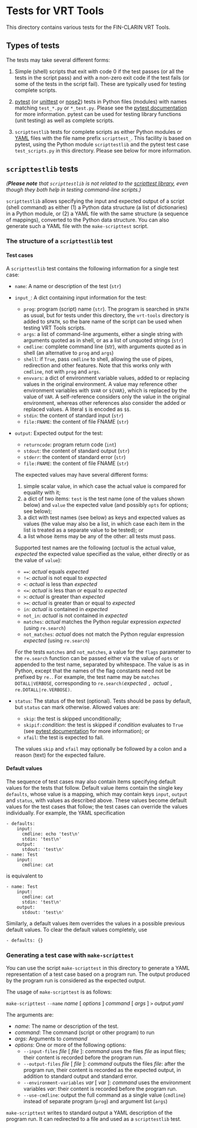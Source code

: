 
# Tests for VRT Tools

This directory contains various tests for the FIN-CLARIN VRT Tools.


## Types of tests

The tests may take several different forms:

1.  Simple (shell) scripts that exit with code 0 if the test passes
    (or all the tests in the script pass) and with a non-zero exit
    code if the test fails (or some of the tests in the script fail).
    These are typically used for testing complete scripts.

2.  [pytest](https://docs.pytest.org/en/latest/) (or
    [unittest](https://docs.python.org/3/library/unittest.html) or
    [nose2](https://docs.nose2.io/en/latest/)) tests in Python files
    (modules) with names matching `test_*.py` or `*_test.py`. Please
    see the [pytest documentation](https://docs.pytest.org/en/latest/)
    for more information. pytest can be used for testing library
    functions (unit testing) as well as complete scripts.

3.  `scripttestlib` tests for complete scripts as either Python
    modules or [YAML](https://yaml.org/) files with the file name
    prefix `scripttest_`. This facility is based on pytest, using the
    Python module `scripttestlib` and the pytest test case
    `test_scripts.py` in this directory. Please see below for more
    information.


## `scripttestlib` tests

*(**Please note** that `scripttestlib` is not related to the
[scripttest library](https://github.com/pypa/scripttest), even though
they both help in testing command-line scripts.)*

`scripttestlib` allows specifying the input and expected output of a
script (shell command) as either (1) a Python data structure (a list
of dictionaries) in a Python module, or (2) a YAML file with the same
structure (a sequence of mappings), converted to the Python data
structure. You can also generate such a YAML file with the
`make-scripttest` script.


### The structure of a `scripttestlib` test

#### Test cases

A `scripttestlib` test contains the following information for a single
test case:

-   `name`: A name or description of the test (`str`)

-   `input_`: A dict containing input information for the test:
    -   `prog`: program (script) name (`str`). The program is searched
        in `$PATH` as usual, but for tests under this directory, the
        `vrt-tools` directory is added to `$PATH`, so the bare name of
        the script can be used when testing VRT Tools scripts.
    -   `args`: a list of command-line arguments, either a single
        string with arguments quoted as in shell, or as a list of
        unquoted strings (`str`)
    -   `cmdline`: complete command line (str), with arguments quoted
        as in shell (an alternative to `prog` and `args`)
	-   `shell`: if `True`, pass `cmdline` to shell, allowing the use
        of pipes, redirection and other features. Note that this works
        only with `cmdline`, not with `prog` and `args`.
    -   `envvars`: a dict of environment variable values, added to or
        replacing values in the original environment. A value may
        reference other environment variables with `$VAR` or `${VAR}`,
        which is replaced by the value of `VAR`. A self-reference
        considers only the value in the original environment, whereas
        other references also consider the added or replaced values. A
        literal `$` is encoded as `$$`.
    -   `stdin`: the content of standard input (`str`)
    -   `file:FNAME`: the content of file FNAME (`str`)

-   `output`: Expected output for the test:
    -   `returncode`: program return code (`int`)
    -   `stdout`: the content of standard output (`str`)
    -   `stderr`: the content of standard error (`str`)
    -   `file:FNAME`: the content of file FNAME (`str`)

    The expected values may have several different forms:

    1. simple scalar value, in which case the actual value is compared
       for equality with it;
    2. a dict of two items: `test` is the test name (one of the values
       shown below) and `value` the expected value (and possibly
       `opts` for options; see below);
    3. a dict with test names (see below) as keys and expected values
       as values (the value may also be a list, in which case each
       item in the list is treated as a separate value to be tested);
       or
    4. a list whose items may be any of the other: all tests must
       pass.

    Supported test names are the following (*actual* is the actual
    value, *expected* the expected value specified as the value,
    either directly or as the value of `value`):

    -   `==`: *actual* equals *expected*
    -   `!=`: *actual* is not equal to *expected*
    -   `<`: *actual* is less than *expected*
    -   `<=`: *actual* is less than or equal to *expected*
    -   `>`: *actual* is greater than *expected*
    -   `>=`: *actual* is greater than or equal to *expected*
    -   `in`: *actual* is contained in *expected*
    -   `not_in`: *actual* is not contained in *expected*
    -   `matches`: *actual* matches the Python regular expression
        *expected* (using `re.search`)
    -   `not_matches`: *actual* does not match the Python regular
        expression *expected* (using `re.search`)

    For the tests `matches` and `not_matches`, a value for the `flags`
    parameter to the `re.search` function can be passed either via the
    value of `opts` or appended to the test name, separated by
    whitespace. The value is as in Python, except that the names of
    the flag constants need not be prefixed by `re.`. For example, the
    test name may be `matches DOTALL|VERBOSE`, corresponding to
    `re.search(`*expected* `, `*actual* `, re.DOTALL|re.VERBOSE)`.

-   `status`: The status of the test (optional). Tests should be pass
    by default, but `status` can mark otherwise. Allowed values are:

	- `skip`: the test is skipped unconditionally;
	- `skipif:`*condition*: the test is skipped if *condition*
      evaluates to `True` (see [pytest
      documentation](https://docs.pytest.org/en/latest/historical-notes.html#string-conditions)
      for more information); or
    - `xfail`: the test is expected to fail.

	The values `skip` and `xfail` may optionally be followed by a
    colon and a reason (text) for the expected failure.

#### Default values

The sequence of test cases may also contain items specifying default
values for the tests that follow. Default value items contain the
single key `defaults`, whose value is a mapping, which may contain
keys `input`, `output` and `status`, with values as described above.
These values become default values for the test cases that follow; the
test cases can override the values individually. For example, the YAML
specification

    - defaults:
	    input:
		  cmdline: echo 'test\n'
		  stdin: 'test\n'
	    output:
          stdout: 'test\n'
	- name: Test
	    input:
	      cmdline: cat

is equivalent to

	- name: Test
	    input:
	      cmdline: cat
		  stdin: 'test\n'
	    output:
          stdout: 'test\n'

Similarly, a default values item overrides the values in a possible
previous default values. To clear the default values completely, use

    - defaults: {}


### Generating a test case with `make-scripttest`

You can use the script `make-scripttest` in this directory to generate
a YAML representation of a test case based on a program run. The
output produced by the program run is considered as the expected
output.

The usage of `make-scripttest` is as follows:

`make-scripttest` `--name` *name* [ *options* ] *command* [ *args* ]
`>` *output.yaml*

The arguments are:

-   *name*: The name or description of the test.
-   *command*: The command (script or other program) to run
-   *args*: Arguments to *command*
-   *options*: One or more of the following options:
    -   `--input-files` *file* [ *file* ]: *command* uses the files
        *file* as input files; their content is recorded before the
        program run.
    -   `--output-files` *file* [ *file* ]: *command* outputs the
        files *file*: after the program run, their content is recorded
        as the expected output, in addition to standard output and
        standard error.
    -   `--environment-variables` *var* [ *var* ]: *command* uses the
        environment variables *var*: their content is recorded before
        the program run.
	-   `--use-cmdline`: output the full command as a single value
        (`cmdline`) instead of separate program (`prog`) and argument
        list (`args`)

`make-scripttest` writes to standard output a YAML description of the
program run. It can redirected to a file and used as a `scripttestlib`
test.
